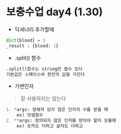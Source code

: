 # 보충수업 day4 (1.30)



- 딕셔너리 추가할때

```python
dict[blood] = 1
_result : {blood: 1}
```



- .split() 함수 

```python
.split()함수는 string만 쓸수 있다
기본값은 스페이스바 한칸의 값을 가진다
```



- 가변인자

> 잘 사용하지는 않는다

```python
1. *args: 정해져 있지 않은 인자의 수를 받을 때
    ex) 덧셈함수
2. **args: 정의되지 않은 인자를 받아야 할지 모를때
    ex) 숫자도 더하고 글자도 더하고
```

